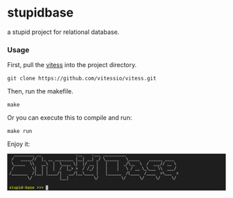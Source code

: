 # stupidbase

a stupid project for relational database.

### Usage

First, pull the [vitess](https://github.com/vitessio/vitess.git) into the project directory.

```
git clone https://github.com/vitessio/vitess.git
```

Then, run the makefile.

```
make
```

Or you can execute this to compile and run:

```
make run
```

Enjoy it:

![](doc/welcome.png)
